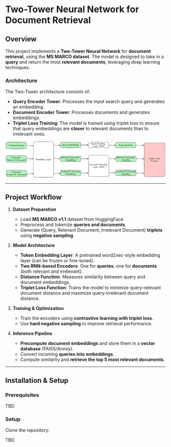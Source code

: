 # Two-Tower Neural Network for Document Retrieval

## Overview

This project implements a **Two-Tower Neural Network** for **document retrieval**, using the **MS MARCO dataset**. The model is designed to take in a **query** and return the most **relevant documents**, leveraging deep learning techniques.

### Architecture

The Two-Tower architecture consists of:

- **Query Encoder Tower**: Processes the input search query and generates an embedding.
- **Document Encoder Tower**: Processes documents and generates embeddings.
- **Triplet Loss Training**: The model is trained using triplet loss to ensure that query embeddings are **closer** to relevant documents than to irrelevant ones.

<p align="center">
  <img src="img/TwoTower.png" alt="Two Tower Architecture" width="600"/>
</p>

---

## Project Workflow

1. **Dataset Preparation**

   - Load **MS MARCO v1.1** dataset from HuggingFace.
   - Preprocess and tokenize **queries and documents**.
   - Generate (Query, Relevant Document, Irrelevant Document) **triplets** using **negative sampling**.

2. **Model Architecture**

   - **Token Embedding Layer**: A pretrained word2vec-style embedding layer (can be frozen or fine-tuned).
   - **Two RNN-based Encoders**: One for **queries**, one for **documents** (both relevant and irrelevant).
   - **Distance Function**: Measures similarity between query and document embeddings.
   - **Triplet Loss Function**: Trains the model to minimize query-relevant document distance and maximize query-irrelevant document distance.

3. **Training & Optimization**

   - Train the encoders using **contrastive learning with triplet loss**.
   - Use **hard negative sampling** to improve retrieval performance.

4. **Inference Pipeline**
   - **Precompute document embeddings** and store them in a **vector database** (FAISS/Annoy).
   - Convert incoming **queries into embeddings**.
   - Compute similarity and **retrieve the top 5 most relevant documents**.

---

## Installation & Setup

### **Prerequisites**

TBD

### **Setup**

Clone the repository:

TBD
